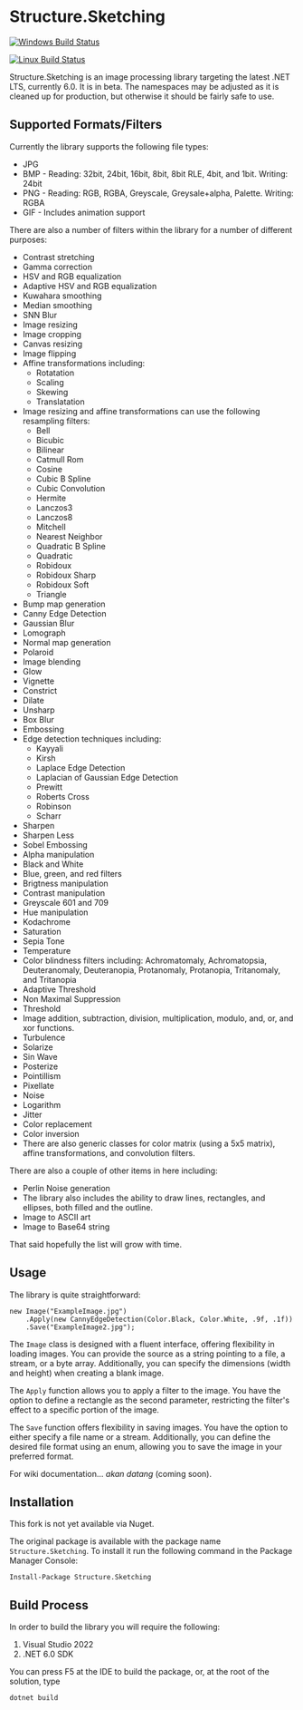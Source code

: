 # Structure.Sketching

[![Windows Build Status](https://ci.appveyor.com/api/projects/status/csn8dbhtmujay5v2?svg=true)](https://ci.appveyor.com/project/tzinmein/structure-sketching)

[![Linux Build Status](https://github.com/tzinmein/Structure.Sketching/actions/workflows/dotnet.yml/badge.svg)](https://github.com/tzinmein/Structure.Sketching/actions/workflows/dotnet.yml)

Structure.Sketching is an image processing library targeting the latest .NET LTS, currently 6.0. It is in beta. The namespaces may be adjusted as it is cleaned up for production, but otherwise it should be fairly safe to use.

## Supported Formats/Filters

Currently the library supports the following file types:

* JPG
* BMP - Reading: 32bit, 24bit, 16bit, 8bit, 8bit RLE, 4bit, and 1bit. Writing: 24bit
* PNG - Reading: RGB, RGBA, Greyscale, Greysale+alpha, Palette. Writing: RGBA
* GIF - Includes animation support

There are also a number of filters within the library for a number of different purposes:

- Contrast stretching
- Gamma correction
- HSV and RGB equalization
- Adaptive HSV and RGB equalization
- Kuwahara smoothing
- Median smoothing
- SNN Blur
- Image resizing
- Image cropping
- Canvas resizing
- Image flipping
- Affine transformations including:
  - Rotatation
  - Scaling
  - Skewing
  - Translatation
- Image resizing and affine transformations can use the following resampling filters:
  - Bell
  - Bicubic
  - Bilinear
  - Catmull Rom
  - Cosine
  - Cubic B Spline
  - Cubic Convolution
  - Hermite
  - Lanczos3
  - Lanczos8
  - Mitchell
  - Nearest Neighbor
  - Quadratic B Spline
  - Quadratic
  - Robidoux
  - Robidoux Sharp
  - Robidoux Soft
  - Triangle
- Bump map generation
- Canny Edge Detection
- Gaussian Blur
- Lomograph
- Normal map generation
- Polaroid
- Image blending
- Glow
- Vignette
- Constrict
- Dilate
- Unsharp
- Box Blur
- Embossing
- Edge detection techniques including:
  - Kayyali
  - Kirsh
  - Laplace Edge Detection
  - Laplacian of Gaussian Edge Detection
  - Prewitt
  - Roberts Cross
  - Robinson
  - Scharr
- Sharpen
- Sharpen Less
- Sobel Embossing
- Alpha manipulation
- Black and White
- Blue, green, and red filters
- Brigtness manipulation
- Contrast manipulation
- Greyscale 601 and 709
- Hue manipulation
- Kodachrome
- Saturation
- Sepia Tone
- Temperature
- Color blindness filters including: Achromatomaly, Achromatopsia, Deuteranomaly, Deuteranopia, Protanomaly, Protanopia, Tritanomaly, and Tritanopia
- Adaptive Threshold
- Non Maximal Suppression
- Threshold
- Image addition, subtraction, division, multiplication, modulo, and, or, and xor functions.
- Turbulence
- Solarize
- Sin Wave
- Posterize
- Pointillism
- Pixellate
- Noise
- Logarithm
- Jitter
- Color replacement
- Color inversion
- There are also generic classes for color matrix (using a 5x5 matrix), affine transformations, and convolution filters.

There are also a couple of other items in here including:

- Perlin Noise generation
- The library also includes the ability to draw lines, rectangles, and ellipses, both filled and the outline.
- Image to ASCII art
- Image to Base64 string

That said hopefully the list will grow with time.

## Usage

The library is quite straightforward:

	new Image("ExampleImage.jpg")
		.Apply(new CannyEdgeDetection(Color.Black, Color.White, .9f, .1f))
		.Save("ExampleImage2.jpg");
		
The `Image` class is designed with a fluent interface, offering flexibility in loading images. You can provide the source as a string pointing to a file, a stream, or a byte array. Additionally, you can specify the dimensions (width and height) when creating a blank image.

The `Apply` function allows you to apply a filter to the image. You have the option to define a rectangle as the second parameter, restricting the filter's effect to a specific portion of the image.

The `Save` function offers flexibility in saving images. You have the option to either specify a file name or a stream. Additionally, you can define the desired file format using an enum, allowing you to save the image in your preferred format.

For wiki documentation... *akan datang* (coming soon).

## Installation

This fork is not yet available via Nuget.

The original package is available with the package name `Structure.Sketching`. To install it run the following command in the Package Manager Console:

```
Install-Package Structure.Sketching
````

## Build Process

In order to build the library you will require the following:

1. Visual Studio 2022
2. .NET 6.0 SDK

You can press F5 at the IDE to build the package, or, at the root of the solution, type

```
dotnet build
```	